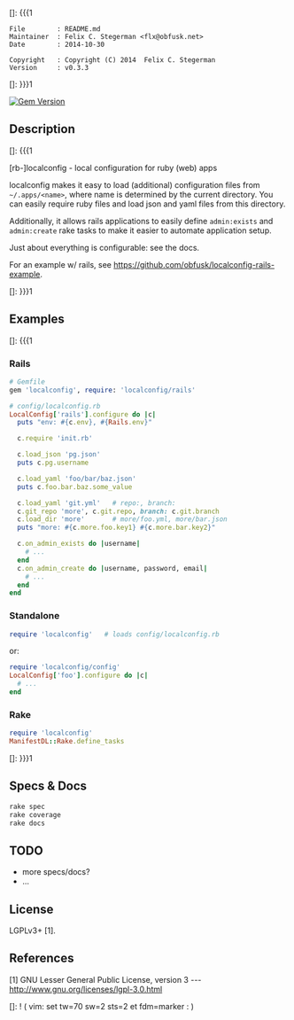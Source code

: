 []: {{{1

    File        : README.md
    Maintainer  : Felix C. Stegerman <flx@obfusk.net>
    Date        : 2014-10-30

    Copyright   : Copyright (C) 2014  Felix C. Stegerman
    Version     : v0.3.3

[]: }}}1

[![Gem Version](https://badge.fury.io/rb/localconfig.png)](https://rubygems.org/gems/localconfig)

## Description
[]: {{{1

  [rb-]localconfig - local configuration for ruby (web) apps

  localconfig makes it easy to load (additional) configuration files
  from `~/.apps/<name>`, where name is determined by the current
  directory.  You can easily require ruby files and load json and yaml
  files from this directory.

  Additionally, it allows rails applications to easily define
  `admin:exists` and `admin:create` rake tasks to make it easier to
  automate application setup.

  Just about everything is configurable: see the docs.

  For an example w/ rails, see
  https://github.com/obfusk/localconfig-rails-example.

[]: }}}1

## Examples
[]: {{{1

### Rails

```ruby
# Gemfile
gem 'localconfig', require: 'localconfig/rails'
```

```ruby
# config/localconfig.rb
LocalConfig['rails'].configure do |c|
  puts "env: #{c.env}, #{Rails.env}"

  c.require 'init.rb'

  c.load_json 'pg.json'
  puts c.pg.username

  c.load_yaml 'foo/bar/baz.json'
  puts c.foo.bar.baz.some_value

  c.load_yaml 'git.yml'   # repo:, branch:
  c.git_repo 'more', c.git.repo, branch: c.git.branch
  c.load_dir 'more'       # more/foo.yml, more/bar.json
  puts "more: #{c.more.foo.key1} #{c.more.bar.key2}"

  c.on_admin_exists do |username|
    # ...
  end
  c.on_admin_create do |username, password, email|
    # ...
  end
end
```

### Standalone

```ruby
require 'localconfig'   # loads config/localconfig.rb
```

or:

```ruby
require 'localconfig/config'
LocalConfig['foo'].configure do |c|
  # ...
end
```

### Rake

```ruby
require 'localconfig'
ManifestDL::Rake.define_tasks
```

[]: }}}1

## Specs & Docs

```bash
rake spec
rake coverage
rake docs
```

## TODO

  * more specs/docs?
  * ...

## License

  LGPLv3+ [1].

## References

  [1] GNU Lesser General Public License, version 3
  --- http://www.gnu.org/licenses/lgpl-3.0.html

[]: ! ( vim: set tw=70 sw=2 sts=2 et fdm=marker : )
